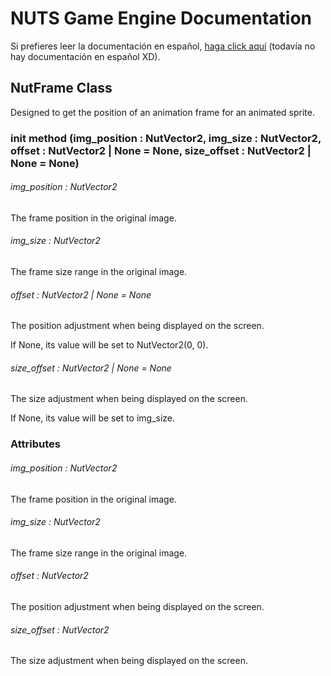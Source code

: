 # NUTS Game Engine Documentation

Si prefieres leer la documentación en español, [haga click aquí](https://www.google.com/search?q=nigger&rlz=1CAGSIC_enES866&oq=nigger&gs_lcrp=EgZjaHJvbWUyBggAEEUYOTIMCAEQLhgKGLEDGIAEMgwIAhAuGAoYsQMYgAQyDwgDEC4YChivARjHARiABDIJCAQQABgKGIAEMgkIBRAAGAoYgAQyDAgGEC4YChixAxiABDIMCAcQLhgKGLEDGIAEMhIICBAAGAoYgwEYsQMYgAQYigXSAQgxNDA3ajBqN6gCCLACAQ&sourceid=chrome&ie=UTF-8&safe=active&ssui=on) (todavía no hay documentación en español XD).

## NutFrame Class

Designed to get the position of an animation frame for an animated sprite.

### init method (img_position : NutVector2, img_size : NutVector2, offset : NutVector2 | None = None, size_offset : NutVector2 | None = None)

###### img_position : NutVector2

The frame position in the original image.

###### img_size : NutVector2

The frame size range in the original image.

###### offset : NutVector2 | None = None

The position adjustment when being displayed on the screen.

If None, its value will be set to NutVector2(0, 0).

###### size_offset : NutVector2 | None = None

The size adjustment when being displayed on the screen.

If None, its value will be set to img_size.

### Attributes

###### img_position : NutVector2

The frame position in the original image.

###### img_size : NutVector2

The frame size range in the original image.

###### offset : NutVector2

The position adjustment when being displayed on the screen.

###### size_offset : NutVector2

The size adjustment when being displayed on the screen.
